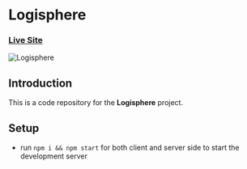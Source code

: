 # Logisphere

### [Live Site]()

![Logisphere]()

## Introduction
This is a code repository for the **Logisphere** project. 

## Setup
- run ```npm i && npm start``` for both client and server side to start the development server

